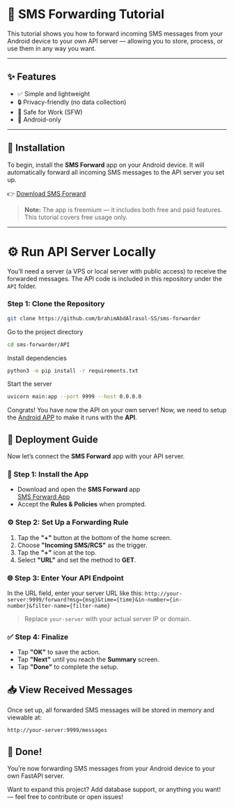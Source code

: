 # 📡 SMS Forwarding Tutorial

This tutorial shows you how to forward incoming SMS messages from your Android device to your own API server — allowing you to store, process, or use them in any way you want.

---
## ✨ Features

- ✅ Simple and lightweight  
- 🔒 Privacy-friendly (no data collection)  
- 🧼 Safe for Work (SFW)  
- 🤖 Android-only

---
## 📱 Installation

To begin, install the **SMS Forward** app on your Android device. It will automatically forward all incoming SMS messages to the API server you set up.

👉 [Download SMS Forward](https://play.google.com/store/apps/details?id=com.frzinapps.smsforward&pli=1)

> **Note:** The app is freemium — it includes both free and paid features. This tutorial covers free usage only.

---

# ⚙️ Run API Server Locally

You’ll need a server (a VPS or local server with public access) to receive the forwarded messages. The API code is included in this repository under the `API` folder.

### Step 1: Clone the Repository

```bash
git clone https://github.com/brahimAbdAlrasol-SS/sms-forwarder
```

Go to the project directory

```bash
cd sms-forwarder/API
```

Install dependencies

```bash
python3 -m pip install -r requirements.txt
```

Start the server

```bash
uvicorn main:app --port 9999 --host 0.0.0.0
```

Congrats! You have now the API on your own server!
Now, we need to setup the [Android APP](https://play.google.com/store/apps/details?id=com.frzinapps.smsforward&pli=1) to make it runs with the **API**.


## 🚀 Deployment Guide

Now let’s connect the **SMS Forward** app with your API server.

### 📲 Step 1: Install the App

- Download and open the **SMS Forward** app  
  [SMS Forward App](https://play.google.com/store/apps/details?id=com.frzinapps.smsforward&pli=1)
- Accept the **Rules & Policies** when prompted.

### ⚙️ Step 2: Set Up a Forwarding Rule

1. Tap the **"+"** button at the bottom of the home screen.
2. Choose **"Incoming SMS/RCS"** as the trigger.
3. Tap the **"+"** icon at the top.
4. Select **"URL"** and set the method to **GET**.

### 🌐 Step 3: Enter Your API Endpoint

In the URL field, enter your server URL like this:
```http://your-server:9999/forward?msg={msg}&time={time}&in-number={in-number}&filter-name={filter-name}```

> Replace `your-server` with your actual server IP or domain.

### ✅ Step 4: Finalize

- Tap **"OK"** to save the action.
- Tap **"Next"** until you reach the **Summary** screen.
- Tap **"Done"** to complete the setup.

## 📥 View Received Messages

Once set up, all forwarded SMS messages will be stored in memory and viewable at:

```http://your-server:9999/messages```

## 🎉 Done!

You’re now forwarding SMS messages from your Android device to your own FastAPI server.


Want to expand this project? Add database support, or anything you want! — feel free to contribute or open issues! 
